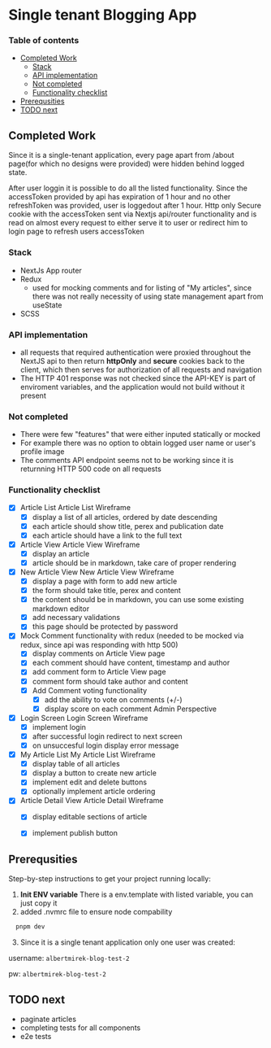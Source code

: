# Single tenant Blogging App

### Table of contents
- [Completed Work](#completed-work)
    - [Stack](#stack)
    - [API implementation](#api-implementation)
    - [Not completed](#not-completed)
    - [Functionality checklist](#functionality-checklist)
- [Prerequsities](#prerequsities)
- [TODO next](#todo-next)

## Completed Work

Since it is a single-tenant application, every page apart from /about page(for which no designs were provided) were hidden behind logged state.

After user loggin it is possible to do all the listed functionality. Since the accessToken provided by api has expiration of 1 hour and no other refreshToken was provided, user is loggedout after 1 hour.
Http only Secure cookie with the accessToken sent via Nextjs api/router functionality and is read on almost every request to either serve it to user or
redirect him to login page to refresh users accessToken


### Stack
- NextJs App router
- Redux 
  - used for mocking comments and for listing of "My articles", since there was not really necessity of using state management apart from useState
- SCSS

### API implementation

- all requests that required authentication were proxied throughout the NextJS api to then return **httpOnly** and **secure**
  cookies back to the client, which then serves for authorization of all requests and navigation
- The HTTP 401 response was not checked since the API-KEY is part of enviroment variables, and the application would not build without it present

### Not completed
- There were few "features" that were either inputed statically or mocked
- For example there was no option to obtain logged user name or user's profile image
- The comments API endpoint seems not to be working since it is returnning HTTP 500 code on all requests

### Functionality checklist

- [x] Article List Article List Wireframe
    - [x] display a list of all articles, ordered by date descending
    - [x] each article should show title, perex and publication date
    - [x] each article should have a link to the full text
- [x] Article View Article View Wireframe
    - [x] display an article
    - [x] article should be in markdown, take care of proper rendering
- [x] New Article View New Article View Wireframe
    - [x] display a page with form to add new article
    - [x] the form should take title, perex and content
    - [x] the content should be in markdown, you can use some existing markdown editor
    - [x] add necessary validations
    - [x] this page should be protected by password
- [x] Mock Comment functionality with redux (needed to be mocked via redux, since api was responding with http 500)
    - [x] display comments on Article View page
    - [x] each comment should have content, timestamp and author
    - [x] add comment form to Article View page
    - [x] comment form should take author and content
    - [x] Add Comment voting functionality
        - [x] add the ability to vote on comments (+/-)
        - [x] display score on each comment
          Admin Perspective
- [x] Login Screen Login Screen Wireframe
    - [x] implement login
    - [x] after successful login redirect to next screen
    - [x] on unsuccesful login display error message
- [x] My Article List My Article List Wireframe
    - [x] display table of all articles
    - [x] display a button to create new article
    - [x] implement edit and delete buttons
    - [x] optionally implement article ordering
- [x] Article Detail View Article Detail Wireframe
    - [x] display editable sections of article
    - [x] implement publish button


## Prerequsities

Step-by-step instructions to get your project running locally:

1. **Init ENV variable**
   There is a env.template with listed variable, you can just copy it
2. added .nvmrc file to ensure node compability

```bash
  pnpm dev
```

3. Since it is a single tenant application only one user was created:

username: `albertmirek-blog-test-2`

pw: `albertmirek-blog-test-2`



## TODO next
- paginate articles
- completing tests for all components
- e2e tests
